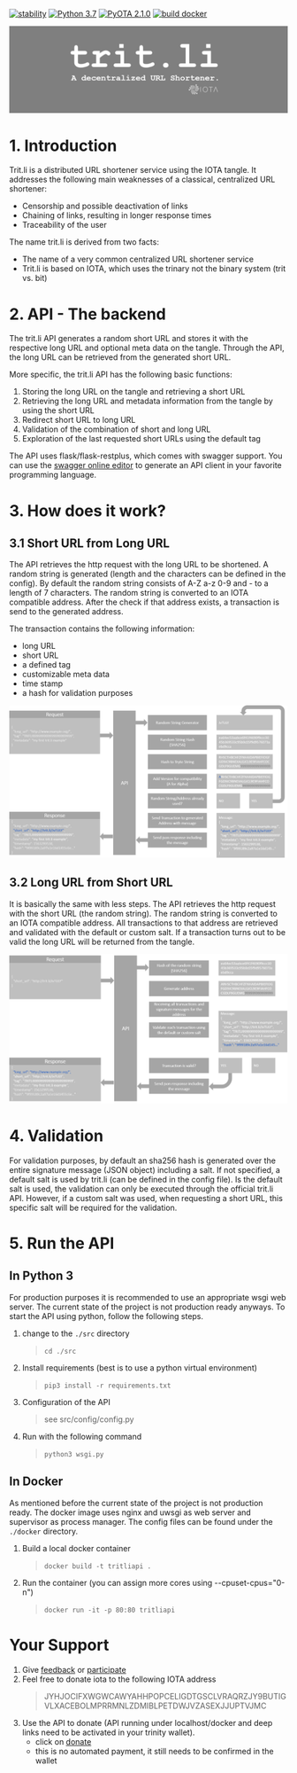 [![stability][0]][1] [![Python 3.7][2]][3] [![PyOTA 2.1.0][4]][5] [![build docker][6]][7] 

![amazing trit.li banner](docs/images/logo.png?style=centerme)

# 1. Introduction
Trit.li is a distributed URL shortener service using the IOTA tangle.
It addresses the following main weaknesses of a classical, centralized URL shortener:
* Censorship and possible deactivation of links
* Chaining of links, resulting in longer response times
* Traceability of the user

The name trit.li is derived from two facts:
* The name of a very common centralized URL shortener service 
* Trit.li is based on IOTA, which uses the trinary not the binary system (trit vs. bit)


# 2. API - The backend
The trit.li API generates a random short URL and stores it with the 
respective long URL and optional meta data on the tangle. 
Through the API, the long URL can be retrieved from the generated short URL.

More specific, the trit.li API has the following basic functions:
1. Storing the long URL on the tangle and retrieving a short URL
2. Retrieving the long URL and metadata information from the tangle by using the short URL
3. Redirect short URL to long URL
4. Validation of the combination of short and long URL
5. Exploration of the last requested short URLs using the default tag 

The API uses flask/flask-restplus, which comes with swagger support. 
You can use the [swagger online editor][swagger] to generate an API client in your favorite programming language.


# 3. How does it work?
## 3.1 Short URL from Long URL
The API retrieves the http request with the long URL to be shortened.
A random string is generated (length and the characters can be defined in the config).
By default the random string consists of A-Z a-z 0-9 and - to a length of 7 characters.
The random string is converted to an IOTA compatible address.
After the check if that address exists, a transaction is send to the generated address.

The transaction contains the following information:
* long URL
* short URL
* a defined tag
* customizable meta data
* time stamp
* a hash for validation purposes

![storing the URL on the tangle][sfl]

## 3.2 Long URL from Short URL
It is basically the same with less steps. The API retrieves the http request with the short URL (the random string).
The random string is converted to an IOTA compatible address.
All transactions to that address are retrieved and validated with the default or custom salt. 
If a transaction turns out to be valid the long URL will be returned from the tangle.

![receiving the URL from the tangle][lfs]


# 4. Validation
For validation purposes, by default an sha256 hash is generated over the entire signature message (JSON object) including a salt.
If not specified, a default salt is used by trit.li (can be defined in the config file).
Is the default salt is used, the validation can only be executed through the official trit.li API. 
However, if a custom salt was used, when requesting a short URL, this specific salt will be required for the validation.


# 5. Run the API
## In Python 3
For production purposes it is recommended to use an appropriate wsgi web server.
The current state of the project is not production ready anyways.
To start the API using python, follow the following steps.

1. change to the `./src` directory
    > `cd ./src`
2. Install requirements (best is to use a python virtual environment)
    > `pip3 install -r requirements.txt`
3. Configuration of the API
    > see src/config/config.py
4. Run with the following command
    > `python3 wsgi.py`

## In Docker
As mentioned before the current state of the project is not production ready.
The docker image uses nginx and uwsgi as web server and supervisor as process manager. 
The config files can be found under the `./docker` directory.

1. Build a local docker container 
    > `docker build -t tritliapi .`
2. Run the container (you can assign more cores using --cpuset-cpus="0-n")
    > `docker run -it -p 80:80 tritliapi`


# Your Support
1. Give [feedback] or [participate]
2. Feel free to donate iota to the following IOTA address
    > JYHJOCIFXWGWCAWYAHHPOPCELIGDTGSCLVRAQRZJY9BUTIGVLXACEBOLMPRRMNLZDMIBLPETDWJVZASEXJJUPTVJMC
3. Use the API to donate (API running under localhost/docker and deep links need to be activated in your trinity wallet). 
   * click on [donate]
   * this is no automated payment, it still needs to be confirmed in the wallet

[0]: https://img.shields.io/badge/stability-experimental-orange.svg?style=flat-square
[1]: https://nodejs.org/api/documentation.html#documentation_stability_index
[2]: https://img.shields.io/badge/python-3.7-blue.svg?style=flat-square
[3]: https://www.python.org/downloads/release/python-370
[4]: https://img.shields.io/badge/PyOTA-2.1.0-blue.svg?style=flat-square
[5]: https://pyota.readthedocs.io/en/latest/
[6]: https://img.shields.io/badge/build-docker-green.svg?style=flat-square
[7]: https://www.docker.com/

[logo]: docs/images/logo.png "Trit.li Logo"
[swagger]: https://editor.swagger.io/ "Swagger Online Editor"
[sfl]: docs/images/api_sfl.png "Retrieving the short URL to a long URL - Storing the URL on the tangle"
[lfs]: docs/images/api_lfs.png "Retrieving the long URL to a short URL - Retrieving the URL from the tangle"
[feedback]: mailto:feedback@trit.li
[participate]: mailto:admin@trit.li
[donate]: http://localhost/donate
